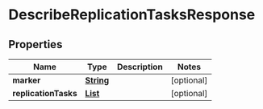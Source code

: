 

# DescribeReplicationTasksResponse

<p/>

## Properties

| Name | Type | Description | Notes |
|------------ | ------------- | ------------- | -------------|
|**marker** | [**String**](String.md) |  |  [optional] |
|**replicationTasks** | [**List**](List.md) |  |  [optional] |



